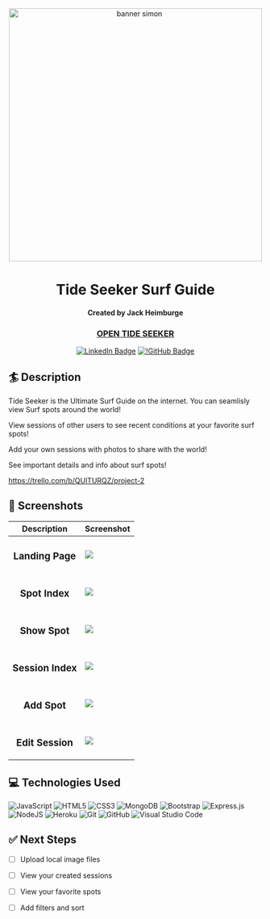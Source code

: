   <div align="center">
<div align="center" id="user-content-banner" dir="auto">
   <a target="_blank" rel="noopener noreferrer nofollow"><img width="502" alt="banner simon" src="https://i.imgur.com/M94tas0.png"></a>
</div>

  # Tide Seeker Surf Guide
 #### Created by Jack Heimburge
  ### [OPEN TIDE SEEKER](https://tide-seeker-1959079ff47b.herokuapp.com/)

 
  [![LinkedIn Badge](https://img.shields.io/badge/-@jackheimburge-blue?style=flat&logo=Linkedin&logoColor=black)](https://www.linkedin.com/in/jackheimburge/)
  [![!GitHub Badge](https://img.shields.io/badge/-@jackheimburge-red?style=flat&logo=github&logoColor=black)](https://github.com/centipedejam)
  </div>


## :surfer: Description

Tide Seeker is the Ultimate Surf Guide on the internet. You can seamlisly view Surf spots around the world!

View sessions of other users to see recent conditions at your favorite surf spots!

Add your own sessions with photos to share with the world!

See important details and info about surf spots!

https://trello.com/b/QUlTURQZ/project-2

## :camera_flash: Screenshots 

  |   Description | Screenshot | 
  |:-------------:| -----------|
  | <h3>Landing Page</h3> | <img src="https://i.imgur.com/8Uetvp9.png">
  | <h3>Spot Index</h3> | <img src="https://i.imgur.com/Wi4hXau.png">
  | <h3>Show Spot</h3> | <img src="https://i.imgur.com/Ui9357b.png">
  | <h3>Session Index</h3> | <img src="https://i.imgur.com/uHmcRPT.png">
  | <h3>Add Spot</h3> | <img src="https://i.imgur.com/of4zNrc.png">
  | <h3>Edit Session</h3> | <img src="https://i.imgur.com/YxAWDrf.png">

## :computer: Technologies Used

![JavaScript](https://img.shields.io/badge/javascript-%23323330.svg?style=for-the-badge&logo=javascript&logoColor=%23F7DF1E)
![HTML5](https://img.shields.io/badge/html5-%23E34F26.svg?style=for-the-badge&logo=html5&logoColor=white)
![CSS3](https://img.shields.io/badge/css3-%231572B6.svg?style=for-the-badge&logo=css3&logoColor=white)
![MongoDB](https://img.shields.io/badge/MongoDB-%234ea94b.svg?style=for-the-badge&logo=mongodb&logoColor=white)
![Bootstrap](https://img.shields.io/badge/bootstrap-%238511FA.svg?style=for-the-badge&logo=bootstrap&logoColor=white)
![Express.js](https://img.shields.io/badge/express.js-%23404d59.svg?style=for-the-badge&logo=express&logoColor=%2361DAFB)
![NodeJS](https://img.shields.io/badge/node.js-6DA55F?style=for-the-badge&logo=node.js&logoColor=white)
![Heroku](https://img.shields.io/badge/heroku-%23430098.svg?style=for-the-badge&logo=heroku&logoColor=white)
![Git](https://img.shields.io/badge/git-%23F05033.svg?style=for-the-badge&logo=git&logoColor=white)
![GitHub](https://img.shields.io/badge/github-%23121011.svg?style=for-the-badge&logo=github&logoColor=white)
![Visual Studio Code](https://img.shields.io/badge/Visual%20Studio%20Code-0078d7.svg?style=for-the-badge&logo=visual-studio-code&logoColor=white)


## :white_check_mark: Next Steps

- [ ] Upload local image files
- [ ] View your created sessions
- [ ] View your favorite spots
- [ ] Add filters and sort


</details>


